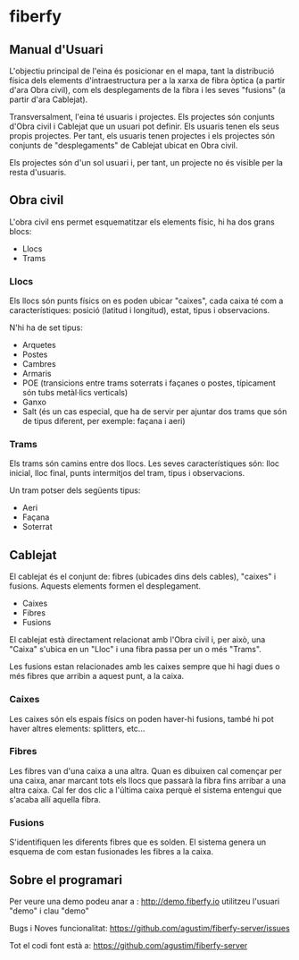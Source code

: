 # fiberfy

## Manual d'Usuari

L'objectiu principal de l'eina és posicionar en el mapa, tant la distribució física dels elements d'intraestructura per a la xarxa de fibra òptica (a partir d'ara Obra civil), com els desplegaments de la fibra i les seves "fusions" (a partir d'ara Cablejat).

Transversalment, l'eina té usuaris i projectes. Els projectes són conjunts d'Obra civil i Cablejat que un usuari pot definir. Els usuaris tenen els seus propis projectes. Per tant, els usuaris tenen projectes i els projectes són conjunts de "desplegaments" de Cablejat ubicat en Obra civil.

Els projectes són d'un sol usuari i, per tant, un projecte no és visible per la resta d'usuaris.

## Obra civil

L'obra civil ens permet esquematitzar els elements físic, hi ha dos grans blocs:

* Llocs
* Trams

### Llocs

Els llocs són punts físics on es poden ubicar "caixes", cada caixa té com a característiques: posició (latitud i longitud), estat, tipus i observacions.

N'hi ha de set tipus:

* Arquetes
* Postes
* Cambres
* Armaris
* POE (transicions entre trams soterrats i façanes o postes, típicament són tubs metàl·lics verticals)
* Ganxo
* Salt (és un cas especial, que ha de servir per ajuntar dos trams que són de tipus diferent, per exemple: façana i aeri)


### Trams

Els trams són camins entre dos llocs. Les seves característiques són: lloc inicial, lloc final, punts intermitjos del tram, tipus i observacions.

Un tram potser dels següents tipus:

* Aeri
* Façana
* Soterrat


## Cablejat

El cablejat és el conjunt de: fibres (ubicades dins dels cables), "caixes" i fusions. Aquests elements formen el desplegament.

* Caixes
* Fibres
* Fusions

El cablejat està directament relacionat amb l'Obra civil i, per això, una "Caixa" s'ubica en un "Lloc" i una fibra passa per un o més "Trams".

Les fusions estan relacionades amb les caixes sempre que hi hagi dues o més fibres que arribin a aquest punt, a la caixa.

### Caixes

Les caixes són els espais físics on poden haver-hi fusions, també hi pot haver altres elements: splitters, etc...

### Fibres

Les fibres van d'una caixa a una altra. Quan es dibuixen cal començar per una caixa, anar marcant tots els llocs que passarà la fibra fins arribar a una altra caixa. Cal fer dos clic a l'última caixa perquè el sistema entengui que s'acaba allí aquella fibra.

### Fusions

S'identifiquen les diferents fibres que es solden. El sistema genera un esquema de com estan fusionades les fibres a la caixa.


## Sobre el programari

Per veure una demo podeu anar a : http://demo.fiberfy.io utilitzeu l'usuari "demo" i clau "demo"

Bugs i Noves funcionalitat: https://github.com/agustim/fiberfy-server/issues

Tot el codi font està a: https://github.com/agustim/fiberfy-server
